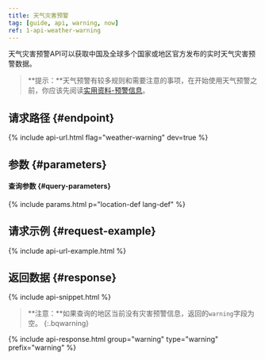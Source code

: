 ```yaml
---
title: 天气灾害预警
tag: [guide, api, warning, now]
ref: 1-api-weather-warning
---
```


天气灾害预警API可以获取中国及全球多个国家或地区官方发布的实时天气灾害预警数据。

> **提示：**天气预警有较多规则和需要注意的事项，在开始使用天气预警之前，你应该先阅读[实用资料-预警信息](/docs/resource/warning-info/)。

## 请求路径 {#endpoint}

{% include api-url.html flag="weather-warning" dev=true  %}

## 参数 {#parameters}

#### 查询参数 {#query-parameters}

{% include params.html p="location-def lang-def" %}

## 请求示例 {#request-example}

{% include api-url-example.html %}

## 返回数据 {#response}

{% include api-snippet.html %}

> **注意：**如果查询的地区当前没有灾害预警信息，返回的`warning`字段为空。
{:.bqwarning}

{% include api-response.html group="warning" type="warning" prefix="warning" %}
